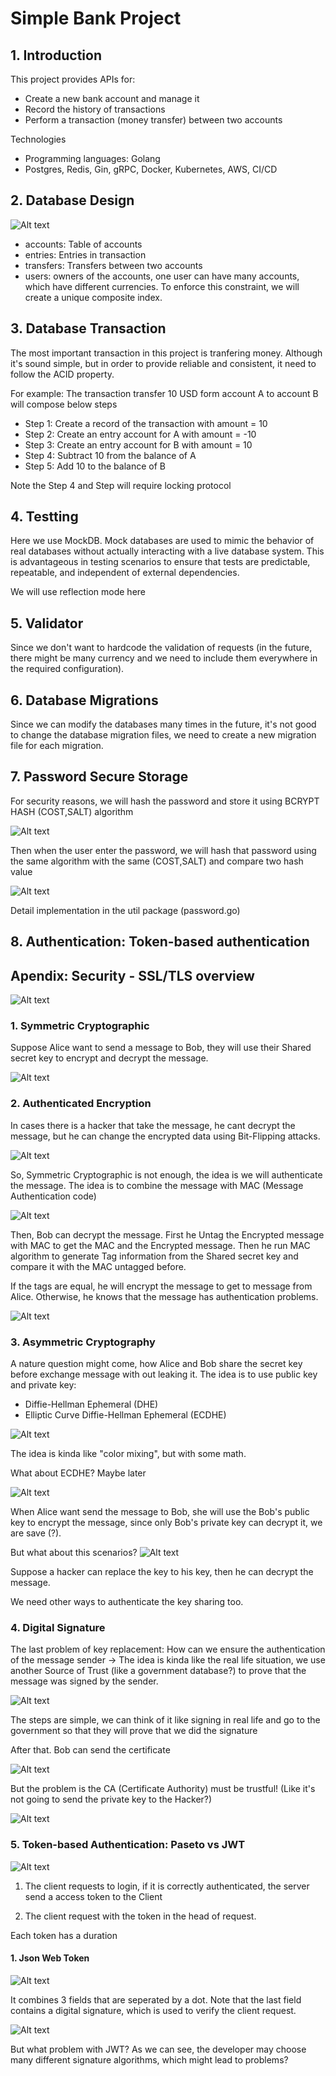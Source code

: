 # Simple Bank Project

## 1. Introduction
This project provides APIs for:
- Create a new bank account and manage it
- Record the history of transactions
- Perform a transaction (money transfer) between two accounts

Technologies
- Programming languages: Golang
- Postgres, Redis, Gin, gRPC, Docker, Kubernetes, AWS, CI/CD
## 2. Database Design
![Alt text](image-1.png)

- accounts: Table of accounts
- entries: Entries in transaction
- transfers: Transfers between two accounts
- users: owners of the accounts, one user can have many accounts, which have different currencies. To enforce this constraint, we will create a unique composite index. 

## 3. Database Transaction

The most important transaction in this project is tranfering money. Although it's sound simple, but in order to provide reliable and consistent, it need to follow the ACID property.

For example: The transaction transfer 10 USD form account A to account B will compose below steps
- Step 1: Create a record of the transaction with amount = 10
- Step 2: Create an entry account for A with amount = -10
- Step 3: Create an entry account for B with amount = 10
- Step 4: Subtract 10 from the balance of A
- Step 5: Add 10 to the balance of B

Note the Step 4 and Step will require locking protocol

## 4. Testting
Here we use MockDB. Mock databases are used to mimic the behavior of real databases without actually interacting with a live database system. This is advantageous in testing scenarios to ensure that tests are predictable, repeatable, and independent of external dependencies.

We will use reflection mode here

## 5. Validator

Since we don't want to hardcode the validation of requests (in the future, there might be many currency and we need to include them everywhere in the required configuration). 

## 6. Database Migrations
 
 Since we can modify the databases many times in the future, it's not good to change the database migration files, we need to create a new migration file for each migration.

## 7. Password Secure Storage

For security reasons, we will hash the password and store it using BCRYPT HASH (COST,SALT) algorithm

![Alt text](image-2.png)

Then when the user enter the password, we will hash that password using the same algorithm with the same (COST,SALT) and compare two hash value

![Alt text](image-3.png)

Detail implementation in the util package (password.go) 

## 8. Authentication: Token-based authentication

## Apendix: Security - SSL/TLS overview

![Alt text](image.png)

### 1. Symmetric Cryptographic

Suppose Alice want to send a message to Bob, they will use their Shared secret key to encrypt and decrypt the message.

![Alt text](image-7.png)

### 2. Authenticated Encryption
In cases there is a hacker that take the message, he cant decrypt the message, but he can change the encrypted data using Bit-Flipping attacks.

![Alt text](image-8.png)

So, Symmetric Cryptographic is not enough, the idea is we will authenticate the message. The idea is to combine the message with MAC (Message Authentication code)

![Alt text](image-10.png)

Then, Bob can decrypt the message. First he Untag the Encrypted message with MAC to get the MAC and the Encrypted message. Then he run MAC algorithm to generate Tag information from the Shared secret key and compare it with the MAC untagged before.

If the tags are equal, he will encrypt the message to get to message from Alice. Otherwise, he knows that the message has authentication problems.

![Alt text](image-11.png)

### 3. Asymmetric Cryptography

A nature question might come, how Alice and Bob share the secret key before exchange message with out leaking it. The idea is to use public key and private key:
- Diffie-Hellman Ephemeral (DHE)
- Elliptic Curve Diffie-Hellman Ephemeral (ECDHE)

![Alt text](image-12.png)

The idea is kinda like "color mixing", but with some math. 

What about ECDHE? Maybe later

![Alt text](image-13.png)

When Alice want send the message to Bob, she will use the Bob's public key to encrypt the message, since only Bob's private key can decrypt it, we are save (?). 

But what about this scenarios?
![Alt text](image-14.png)

Suppose a hacker can replace the  key to his key, then he can decrypt the message.

We need other ways to authenticate the key sharing too.


### 4. Digital Signature 

The last problem of key replacement: How can we ensure the authentication of the message sender -> The idea is kinda like the real life situation, we use another Source of Trust (like a government database?) to prove that the message was signed by the sender. 

![Alt text](image-15.png)

The steps are simple, we can think of it like signing in real life and go to the government so that they will prove that we did the signature

After that. Bob can send the certificate 

![Alt text](image-16.png)

But the problem is the CA (Certificate Authority) must be trustful! (Like it's not going to send the private key to the Hacker?)

![Alt text](image-17.png)

### 5. Token-based Authentication: Paseto vs JWT

![Alt text](image-4.png)

1. The client requests to login, if it is correctly authenticated, the server send a access token to the Client

2. The client request with the token in the head of request.

Each token has a duration

#### 1. Json Web Token

![Alt text](image-5.png)

It combines 3 fields that are seperated by a dot. Note that the last field contains a digital signature, which is used to verify the client request. 

![Alt text](image-6.png)

But what problem with JWT? 
As we can see, the developer may choose many different signature algorithms, which might lead to problems?


